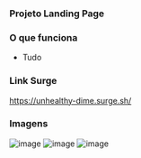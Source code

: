 ### Projeto Landing Page

### O que funciona
- Tudo

### Link Surge 
https://unhealthy-dime.surge.sh/

### Imagens
![image](https://user-images.githubusercontent.com/85185276/125126489-92c36e00-e0d1-11eb-9125-cf918be162e2.png)
![image](https://user-images.githubusercontent.com/85185276/125126512-9c4cd600-e0d1-11eb-853a-6a1687d419e7.png)
![image](https://user-images.githubusercontent.com/85185276/125126546-a969c500-e0d1-11eb-8ecb-c015790f934b.png)
